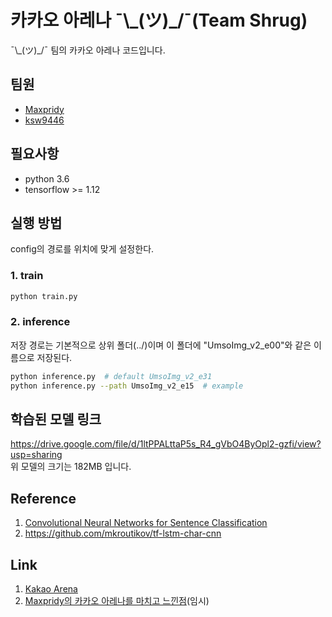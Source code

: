 # 카카오 아레나 ¯\\\_(ツ)\_/¯(Team Shrug)

¯\\\_(ツ)\_/¯ 팀의 카카오 아레나 코드입니다.

## 팀원
- [Maxpridy](https://github.com/Maxpridy)
- [ksw9446](https://github.com/ksw9446)


## 필요사항

- python 3.6 
- tensorflow >= 1.12


## 실행 방법
config의 경로를 위치에 맞게 설정한다.


### 1. train
```bash
python train.py
```


### 2. inference
저장 경로는 기본적으로 상위 폴더(../)이며 이 폴더에 "UmsoImg_v2_e00"와 같은 이름으로 저장된다.  

```bash
python inference.py  # default UmsoImg_v2_e31
python inference.py --path UmsoImg_v2_e15  # example
```
  

## 학습된 모델 링크
https://drive.google.com/file/d/1ltPPALttaP5s_R4_gVbO4ByOpl2-gzfi/view?usp=sharing  
위 모델의 크기는 182MB 입니다.


## Reference
1. [Convolutional Neural Networks for Sentence Classification](https://www.aclweb.org/anthology/D14-1181)
2. https://github.com/mkroutikov/tf-lstm-char-cnn


## Link
1. [Kakao Arena](https://arena.kakao.com/)  
2. [Maxpridy의 카카오 아레나를 마치고 느낀점](https://www.naver.com/)(임시)
